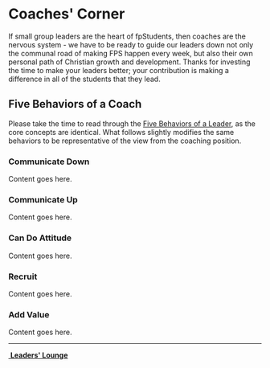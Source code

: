 # Coaches' Corner  
If small group leaders are the heart of fpStudents, then coaches are the nervous system - we have to be ready to guide our leaders down not only the communal road of making FPS happen every week, but also their own personal path of Christian growth and development. Thanks for investing the time to make your leaders better; your contribution is making a difference in all of the students that they lead.

## Five Behaviors of a Coach  
Please take the time to read through the [Five Behaviors of a Leader](leaders.md#five-behaviors-of-a-leader), as the core concepts are identical. What follows slightly modifies the same behaviors to be representative of the view from the coaching position.  

### Communicate Down  
Content goes here.  

### Communicate Up  
Content goes here.  

### Can Do Attitude  
Content goes here.  

### Recruit  
Content goes here.  

### Add Value  
Content goes here.  


<!--End of Markdown Content-->

<!--Bottom Page Nav Buttons-->
<hr>
<a class="btn btn-default btn-sm" href="/leaders" role="button"><i class="fa fa-arrow-left"></i>&nbsp;<b>Leaders' Lounge</b></a>
